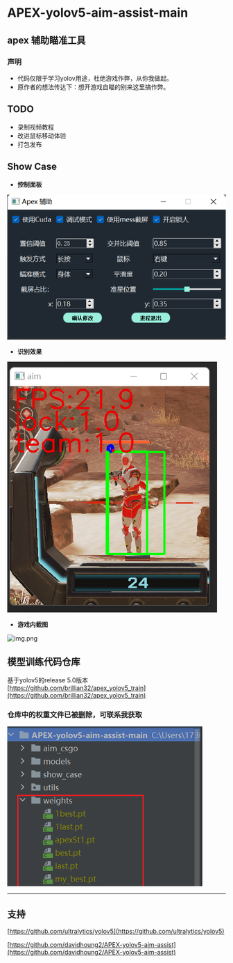 # APEX-yolov5-aim-assist-main

## apex 辅助瞄准工具
### 声明
  - 代码仅限于学习yolov用途，杜绝游戏作弊，从你我做起。
  - 原作者的想法传达下：想开游戏自瞄的别来这里搞作弊。
  

## TODO

- 录制视频教程
- 改进鼠标移动体验
- 打包发布

## Show Case

* **控制面板**

![img.png](img.png)


* **识别效果**

![img_1.png](show_case/img_1.png)

* **游戏内截图**

![img.png](show_case/img.png)

## 模型训练代码仓库
基于yolov5的release 5.0版本 [https://github.com/brillian32/apex_yolov5_train](https://github.com/brillian32/apex_yolov5_train)

### 仓库中的权重文件已被删除，可联系我获取

![img.png](show_case/3img.png)

----------------------------------
## 支持

[https://github.com/ultralytics/yolov5](https://github.com/ultralytics/yolov5)

[https://github.com/davidhoung2/APEX-yolov5-aim-assist](https://github.com/davidhoung2/APEX-yolov5-aim-assist)

